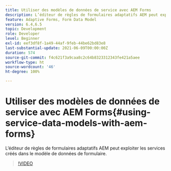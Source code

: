 ```yaml
---
title: Utiliser des modèles de données de service avec AEM Forms
description: L’éditeur de règles de formulaires adaptatifs AEM peut exploiter les services créés dans le modèle de données de formulaire.
feature: Adaptive Forms, Form Data Model
version: 6.4,6.5
topic: Development
role: Developer
level: Beginner
exl-id: eef3df8f-1a49-44af-9feb-44be62bd83e8
last-substantial-update: 2021-06-09T00:00:00Z
duration: 574
source-git-commit: f4c621f3a9caa8c2c64b8323312343fe421a5aee
workflow-type: ht
source-wordcount: '46'
ht-degree: 100%

---
```


# Utiliser des modèles de données de service avec AEM Forms{#using-service-data-models-with-aem-forms}

L’éditeur de règles de formulaires adaptatifs AEM peut exploiter les services créés dans le modèle de données de formulaire.

>[!VIDEO](https://video.tv.adobe.com/v/17739?quality=12&learn=on)

